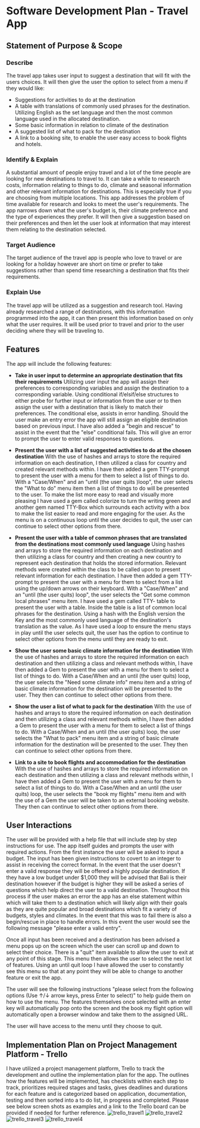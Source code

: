 # Software Development Plan - Travel App

## Statement of Purpose & Scope

### Describe
The travel app takes user input to suggest a destination that will fit with the users choices.
It will then give the user the option to select from a menu if they would like:
- Suggestions for activities to do at the destination
- A table with translations of commonly used phrases for the destination. Utilizing English as the set language and then the most common language used in the allocated destination.
- Some basic information in relation to climate of the destination
- A suggested list of what to pack for the destination
- A link to a booking site, to enable the user easy access to book flights and hotels.
### Identify & Explain
A substantial amount of people enjoy travel and a lot of the time people are looking for new destinations to travel to. It can take a while to research costs, information relating to things to do, climate and seasonal information and other relevant information for destinations. This is especially true if you are choosing from multiple locations. This app addresses the problem of time available for research and looks to meet the user's requirements. The app narrows down what the user's budget is, their climate preference and the type of experiences they prefer. It will then give a suggestion based on their preferences and then let the user look at information that may interest them relating to the destination selected. 
### Target Audience
The target audience of the travel app is people who love to travel or are looking for a holiday however are short on time or prefer to take suggestions rather than spend time researching a destination that fits their requirements.
### Explain Use
The travel app will be utilized as a suggestion and research tool. Having  already researched a range of destinations, with this information programmed into the app, it can then present this information based on only what the user requires. It will be used prior to travel and prior to the user deciding where they will be traveling to.

## Features
The app will include the following features:
- **Take in user input to determine an appropriate destination that fits their requirements**
Utilizing user input the app will assign their preferences to corresponding variables and assign the destination to a corresponding variable. Using conditional if/elsif/else structures to either probe for further input or information from the user or to then assign the user with a destination that is likely to match their preferences. The conditional else, assists in error handling. Should the user make an entry error the app will still assign an eligible destination based on previous input. I have also added a "begin and rescue" to assist in the event that the "else" conditional fails. This will give an error to prompt the user to enter valid responses to questions.

- **Present the user with a list of suggested activities to do at the chosen destination**
With the use of hashes and arrays to store the required information on each destination, I then utilized a class for country and created relevant methods within. I have then added a gem TTY-prompt to present the user with a menu for them to select a list of things to do. With a "Case/When" and an "until (the user quits )loop", the user selects the "What to do" menu item then a list of things to do will be presented to the user. To make the list more easy to read and visually more pleasing I have used a gem called colorize to turn the writing green and another gem named TTY-Box which surrounds each activity with a box to make the list easier to read and more engaging for the user. As the menu is on a continuous loop until the user decides to quit, the user can continue to select other options from there.

- **Present the user with a table of common phrases that are translated from the destinations most commonly used language**
Using hashes and arrays to store the required information on each destination and then utilizing a class for country and then creating a new country to represent each destination that holds the stored information. Relevant methods were created within the class to be called upon to present relevant information for each destination. I have then added a gem TTY-prompt to present the user with a menu for them to select from a list using the up/down arrows on their keyboard. With a "Case/When" and an "until (the user quits) loop", the user selects the "Get some common local phrases" menu item. I have used a gem called TTY- table to present the user with a table. Inside the table is a list of common local phrases for the destination. Using a hash with the English version the Key and the most commonly used language of the destination's translation as the value. As I have used a loop to ensure the menu stays in play until the user selects quit, the user has the option to continue to select other options from the menu until they are ready to exit.
- **Show the user some basic climate information for the destination**
With the use of hashes and arrays to store the required information on each destination and then utilizing a class and relevant methods within, I have then added a Gem to present the user with a menu for them to select a list of things to do. With a Case/When and an until (the user quits) loop, the user selects the "Need some climate info" menu item and a string of basic climate information for the destination will be presented to the user. They then can continue to select other options from there.
- **Show the user a list of what to pack for the destination**
With the use of hashes and arrays to store the required information on each destination and then utilizing a class and relevant methods within, I have then added a Gem to present the user with a menu for them to select a list of things to do. With a Case/When and an until (the user quits) loop, the user selects the "What to pack" menu item and a string of basic climate information for the destination will be presented to the user. They then can continue to select other options from there.
- **Link to a site to book flights and accommodation for the destination**
With the use of hashes and arrays to store the required information on each destination and then utilizing a class and relevant methods within, I have then added a Gem to present the user with a menu for them to select a list of things to do. With a Case/When and an until (the user quits) loop, the user selects the "book my flights" menu item and with the use of a Gem the user will be taken to an external booking website. They then can continue to select other options from there.

## User Interactions
The user will be provided with a help file that will include step by step instructions for use. The app itself guides and prompts the user with required actions. From the first instance the user will be asked to input a budget. The input has been given instructions to covert to an integer to assist in receiving the correct format. In the event that the user doesn't enter a valid response they will be offered a highly popular destination. If they have a low budget under $1,000 they will be advised that Bali is their destination however if the budget is higher they will be asked a series of questions which help direct the user to a valid destination. Throughout this process if the user makes an error the app has an else statement within which will take them to a destination which will likely align with their goals as they are quite popular and broad destinations which fit a variety of budgets, styles and climates. In the event that this was to fail there is also a begin/rescue in place to handle errors. In this event the user would see the following message "please enter a valid entry". 

Once all input has been received and a destination has been advised a menu pops up on the screen which the user can scroll up and down to select their choice. There is a "quit" item available to allow the user to exit at any point of this stage. This menu then allows the user to select the next lot of features. Using an until quit loop I have allowed the user to constantly see this menu so that at any point they will be able to change to another feature or exit the app.

The user will see the following instructions "please select from the following options (Use ↑/↓ arrow keys, press Enter to select)"
to help guide them on how to use the menu. The features themselves once selected with an enter key will automatically pop onto the screen and the book my flight option will automatically open a browser window and take them to the assigned URL.

The user will have access to the menu until they choose to quit.

## Implementation Plan on Project Management Platform - Trello
I have utilized a project management platform, Trello to track the development and outline the implementation plan for the app.
The outlines how the features will be implemented, has checklists within each step to track, prioritizes required stages and tasks, gives deadlines and durations for each feature and is categorized based on application, documentation, testing and then sorted into a to do list, in progress and completed. Please see below screen shots as examples and a link to the Trello board can be provided if needed for further reference.
![trello_travel1](./trello_travel1.png)
![trello_travel2](./trello_travel2.png)
![trello_travel3](./trello_travel3.png)
![trello_travel4](./trello_travel4.png)



